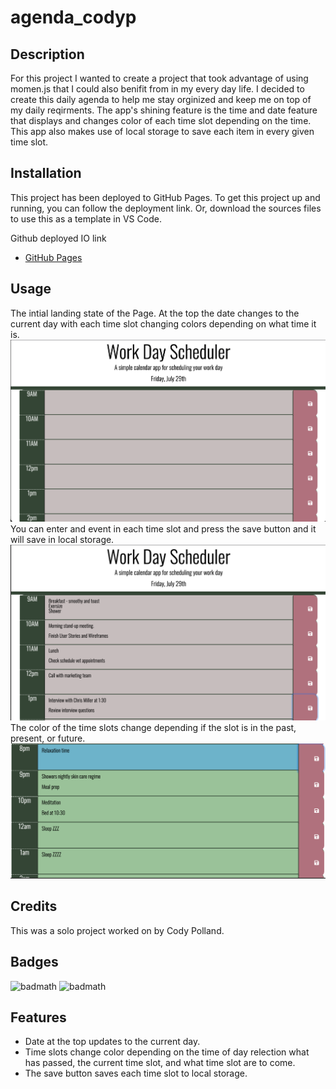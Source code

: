 # agenda_codyp

## Description

For this project I wanted to create a project that took advantage of using momen.js that I could also benifit from in my every day life. I decided to create this daily agenda to help me stay orginized and keep me on top of my daily reqirments. The app's shining feature is the time and date feature that displays and changes color of each time slot depending on the time. This app also makes use of local storage to save each item in every given time slot. 

## Installation
This project has been deployed to GitHub Pages. To get this project up and running, you can follow the deployment link. Or, download the sources files to use this as a template in VS Code. 

Github deployed IO link
- [GitHub Pages](https://cpolland.github.io/agenda_codyp/)



## Usage
The intial landing state of the Page. At the top the date changes to the current day with each time slot changing colors depending on what time it is. 
![](assets/images/landing-page.png)
You can enter and event in each time slot and press the save button and it will save in local storage.
![](assets/images/written-items.png)
The color of the time slots change depending if the slot is in the past, present, or future. 
![](assets/images/Color-Change.png)






## Credits

This was a solo project worked on by Cody Polland.



## Badges

![badmath](https://img.shields.io/badge/Made%20for-VSCode-1f425f.svg)
![badmath](https://badges.aleen42.com/src/javascript.svg)

## Features
- Date at the top updates to the current day.
- Time slots change color depending on the time of day relection what has passed, the current time slot, and what time slot are to come. 
- The save button saves each time slot to local storage. 

